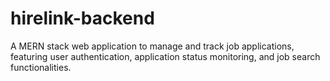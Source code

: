 # hirelink-backend
A MERN stack web application to manage and track job applications, featuring user authentication, application status monitoring, and job search functionalities.
